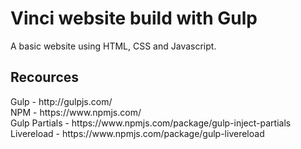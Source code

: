 <h1>Vinci website build with Gulp</h1>

<p>A basic website using HTML, CSS and Javascript.</p>

<h2>Recources</h2>
Gulp - http://gulpjs.com/<br />
NPM - https://www.npmjs.com/<br />
Gulp Partials - https://www.npmjs.com/package/gulp-inject-partials<br />
Livereload - https://www.npmjs.com/package/gulp-livereload<br />
